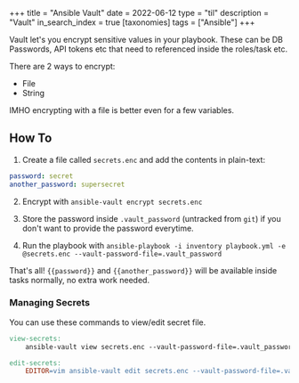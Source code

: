 +++
title = "Ansible Vault"
date = 2022-06-12
type = "til"
description = "Vault"
in_search_index = true
[taxonomies]
tags = ["Ansible"]
+++

Vault let's you encrypt sensitive values in your playbook. These can be DB Passwords, API tokens etc that need to referenced inside the roles/task etc.

There are 2 ways to encrypt:

- File
- String

IMHO encrypting with a file is better even for a few variables.

## How To

1. Create a file called `secrets.enc` and add the contents in plain-text:

```yaml
password: secret
another_password: supersecret
```

2. Encrypt with `ansible-vault encrypt secrets.enc`

3. Store the password inside `.vault_password` (untracked from `git`) if you don't want to provide the password everytime.

4. Run the playbook with `ansible-playbook -i inventory playbook.yml -e @secrets.enc --vault-password-file=.vault_password`

That's all! `{{password}}` and `{{another_password}}` will be available inside tasks normally, no extra work needed.

### Managing Secrets

You can use these commands to view/edit secret file.

```Makefile
view-secrets:
	ansible-vault view secrets.enc --vault-password-file=.vault_password

edit-secrets:
	EDITOR=vim ansible-vault edit secrets.enc --vault-password-file=.vault_password
```
